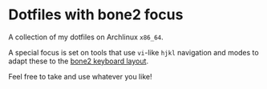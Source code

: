 Dotfiles with bone2 focus
=========================

A collection of my dotfiles on Archlinux `x86_64`.

A special focus is set on tools that use `vi`-like `hjkl` navigation and modes to adapt these to the 
[bone2 keyboard layout][1].

 Feel free to take and use whatever you like!

[1]: http://wiki.neo-layout.org/wiki/Bone2
